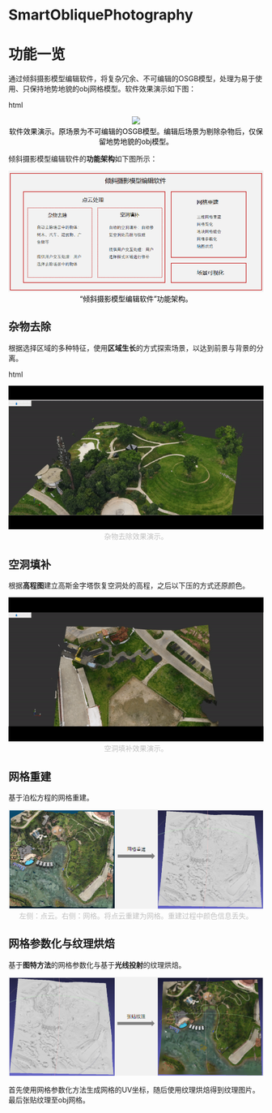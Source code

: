 # SmartObliquePhotography

# 功能一览

通过倾斜摄影模型编辑软件，将复杂冗余、不可编辑的OSGB模型，处理为易于使用、只保持地势地貌的obj网格模型。软件效果演示如下图：

html <div align="center">

<img src="Docs\README Pictures\软件效果演示.gif" style="zoom:100%;" />

</div>

<center style="color:#000000">软件效果演示。原场景为不可编辑的OSGB模型。编辑后场景为剔除杂物后，仅保留地势地貌的obj模型。</center>

倾斜摄影模型编辑软件的**功能架构**如下图所示：

<img src="Docs\README Pictures\架构.png" style="zoom:100%;" />

<center style="color:#000000">“倾斜摄影模型编辑软件”功能架构。</center>

## 杂物去除

根据选择区域的多种特征，使用**区域生长**的方式探索场景，以达到前景与背景的分离。

html <div align="center">

<img src="Docs\README Pictures\杂物去除.gif" style="zoom:150%;" />

<center style="color:#C0C0C0">杂物去除效果演示。</center>

</div>

## 空洞填补

根据**高程图**建立高斯金字塔恢复空洞处的高程，之后以下压的方式还原颜色。

<img src="Docs\README Pictures\空洞填补.gif" alt="1" style="zoom:150%;" />

<center style="color:#C0C0C0">空洞填补效果演示。</center>

## 网格重建

基于泊松方程的网格重建。

<img src="Docs\README Pictures\网格重建.png" style="zoom:100%;" />

<center style="color:#C0C0C0">左侧：点云。右侧：网格。将点云重建为网格。重建过程中颜色信息丢失。</center>

## 网格参数化与纹理烘焙

基于**图特方法**的网格参数化与基于**光线投射**的纹理烘焙。

<img src="Docs\README Pictures\纹理烘焙.png" style="zoom:100%;" />

首先使用网格参数化方法生成网格的UV坐标，随后使用纹理烘焙得到纹理图片。最后张贴纹理至obj网格。
